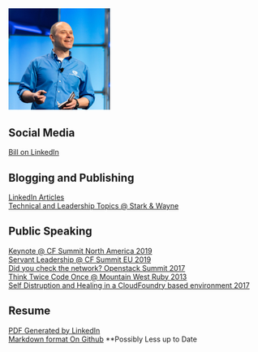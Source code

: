 <img src="/assets/images/billheadshotkeynote.png" width="200">

## Social Media
[Bill on LinkedIn](https://www.linkedin.com/in/byllc/detail/recent-activity/posts/)

## Blogging and Publishing
[LinkedIn Articles](https://www.linkedin.com/in/byllc/detail/recent-activity/posts/)<br/>
[Technical and Leadership Topics @ Stark & Wayne](https://starkandwayne.com/blog/author/bill-chapman/)<br/>

## Public Speaking
[Keynote @ CF Summit North America 2019](https://www.youtube.com/watch?v=rrlKcTZtL3c)<br/>
[Servant Leadership @ CF Summit EU 2019](https://www.youtube.com/watch?v=pA_-x4bJviI&t=4s)<br/>
[Did you check the network? Openstack Summit 2017](https://www.youtube.com/watch?v=GLWos28qpwY)<br/>
[Think Twice Code Once @ Mountain West Ruby 2013](https://www.youtube.com/watch?v=Kiox36WH_lc)<br/>
[Self Distruption and Healing in a CloudFoundry based environment 2017](https://www.youtube.com/watch?v=Wr4E--kr_KE&t=1262s)<br/>

## Resume
[PDF Generated by LinkedIn](Profile.pdf)<br/>
[Markdown format On Github](https://github.com/byllc/Resume) **Possibly Less up to Date<br/>
